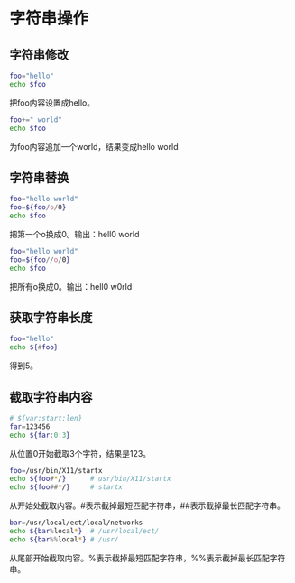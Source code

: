 # 字符串操作

## 字符串修改

```bash
foo="hello"
echo $foo
```

把foo内容设置成hello。

```bash
foo+=" world"
echo $foo
```

为foo内容追加一个world，结果变成hello world

## 字符串替换

```bash
foo="hello world"
foo=${foo/o/0}
echo $foo
```

把第一个o换成0。输出：hell0 world

```bash
foo="hello world"
foo=${foo//o/0}
echo $foo
```

把所有o换成0。输出：hell0 w0rld

## 获取字符串长度

```bash
foo="hello"
echo ${#foo}
```

得到5。

## 截取字符串内容

```bash
# ${var:start:len}
far=123456
echo ${far:0:3}
```

从位置0开始截取3个字符，结果是123。

```bash
foo=/usr/bin/X11/startx
echo ${foo#*/}		# usr/bin/X11/startx
echo ${foo##*/}		# startx
```

从开始处截取内容。#表示截掉最短匹配字符串，##表示截掉最长匹配字符串。

```bash
bar=/usr/local/ect/local/networks
echo ${bar%local*}	# /usr/local/ect/
echo ${bar%%local*}	# /usr/
```

从尾部开始截取内容。%表示截掉最短匹配字符串，%%表示截掉最长匹配字符串。